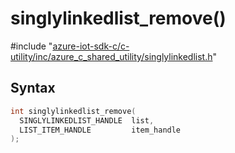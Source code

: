 # singlylinkedlist_remove()

\#include "[azure-iot-sdk-c/c-utility/inc/azure_c_shared_utility/singlylinkedlist.h](../iot-c-ref-singlylinkedlist-h.md)"  

## Syntax

```C
int singlylinkedlist_remove(
  SINGLYLINKEDLIST_HANDLE  list,
  LIST_ITEM_HANDLE         item_handle
);
```

